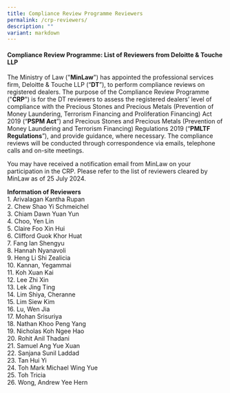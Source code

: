 ```yaml
---
title: Compliance Review Programme Reviewers
permalink: /crp-reviewers/
description: ""
variant: markdown
---
```

#### **Compliance Review Programme: List of Reviewers from Deloitte &amp; Touche LLP**

The Ministry of Law ("**MinLaw**") has appointed the professional services firm, Deloitte &amp; Touche LLP (“**DT**”), to perform compliance reviews on registered dealers. The purpose of the Compliance Review Programme ("**CRP**") is for the DT reviewers to assess the registered dealers’ level of compliance with the Precious Stones and Precious Metals (Prevention of Money Laundering, Terrorism Financing and Proliferation Financing) Act 2019 (“**PSPM Act**”) and Precious Stones and Precious Metals (Prevention of Money Laundering and Terrorism Financing) Regulations 2019 (“**PMLTF Regulations**”), and provide guidance, where necessary. The compliance reviews will be conducted through correspondence via emails, telephone calls and on-site meetings.

You may have received a notification email from MinLaw on your participation in the CRP. Please refer to the list of reviewers cleared by MinLaw as of 25 July 2024.

**Information of Reviewers**
<br>1. Arivalagan Kantha Rupan<br>2. Chew Shao Yi Schmeichel<br>3. Chiam Dawn Yuan Yun<br>4. Choo, Yen Lin<br>5. Claire Foo Xin Hui<br>6. Clifford Guok Khor Huat<br>7. Fang Ian Shengyu<br>8. Hannah Nyanavoli<br>9.	Heng Li Shi Zealicia<br>10. Kannan, Yegammai<br>11. Koh Xuan Kai
<br>12.	Lee Zhi Xin<br>13. Lek Jing Ting
<br>14.	Lim Shiya, Cheranne<br>15.	Lim Siew Kim<br>16. Lu, Wen Jia<br>17. Mohan Srisuriya<br>18. Nathan Khoo Peng Yang<br>19. Nicholas Koh Ngee Hao<br>20. Rohit Anil Thadani<br>21. Samuel Ang Yue Xuan<br>22. Sanjana Sunil Laddad<br>23. Tan Hui Yi <br>24. Toh Mark Michael Wing Yue
<br>25.	Toh Tricia<br>26. Wong, Andrew Yee Hern
